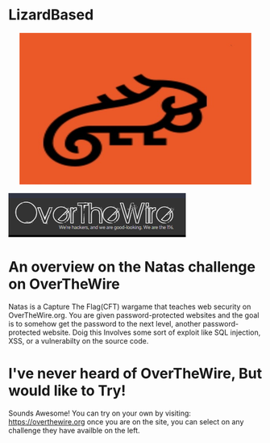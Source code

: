    
#   LizardBased

   <p align="center">
   <img width="460" height="300" src="Screenshots/LizardBased Logo.jpg">
  </p> 
  
![]( Screenshots/OTW.PNG)  
# An overview on the Natas challenge on OverTheWire 
  Natas is a Capture The Flag(CFT) wargame that teaches web security on OverTheWire.org.
  You are given password-protected websites and the goal is to somehow get the password to the next level, another password-protected website.
  Doig this Involves some sort of exploit like SQL injection, XSS, or a vulnerabilty on the source code. 
  
# I've never heard of OverTheWire, But would like to Try!
  Sounds Awesome! You can try on your own by visiting:
  https://overthewire.org
  once you are on the site, you can select on any challenge they have availble on the left.
